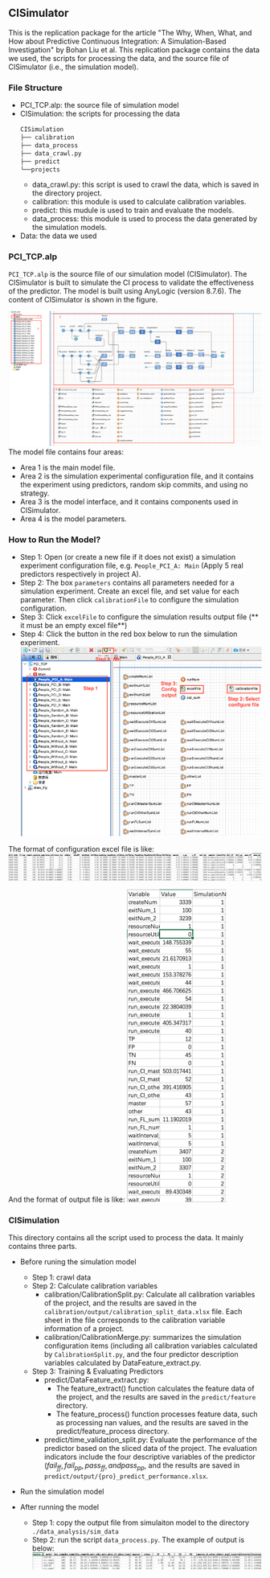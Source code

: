 ## CISimulator
This is the replication package for the article "The Why, When, What, and How about Predictive Continuous Integration: A Simulation-Based Investigation" by Bohan Liu et al.
This replication package contains the data we used, the scripts for processing the data, and the source file of CISimulator (i.e., the simulation model).

### File Structure
- PCI_TCP.alp: the source file of simulation model
- CISimulation: the scripts for processing the data
    ```
    CISimulation
	├── calibration
	├── data_process
	├── data_crawl.py
	├── predict
	└──projects
    ```
    - data_crawl.py: this script is used to crawl the data, which is saved in the directory project.
    - calibration: this module is used to calculate calibration variables.
    - predict: this mudule is used to train and evaluate the models.
    - data_process: this module is used to process the data generated by the simulation models.
- Data: the data we used

### PCI_TCP.alp
`PCI_TCP.alp` is the source file of our simulation model (CISimulator). The CISimulator is built to simulate the CI process to validate the effectiveness of the predictor. The model is built using AnyLogic (version 8.7.6). The content of CISimulator is shown in the figure.

![overview](./images/overview.png)
  The model file contains four areas:

- Area 1 is the main model file.
- Area 2 is the simulation experimental configuration file, and it contains the experiment using predictors, random skip commits, and using no strategy.
- Area 3 is the model interface, and it contains components used in CISimulator.
- Area 4 is the model parameters.

### How to Run the Model?
- Step 1: Open (or create a new file if it does not exist) a simulation experiment configuration file, e.g. `People_PCI_A: Main` (Apply 5 real predictors respectively in project A).
- Step 2: The box `parameters` contains all parameters needed for a simulation experiment. Create an excel file, and set value for each parameter. Then click `calibrationFile` to configure the simulation configuration. 
- Step 3: Click `excelFile` to configure the simulation results output file (** it must be an empty excel file**)
- Step 4: Click the button in the red box below to run the simulation experiment.
![steps](./images/steps.png)

The format of configuration excel file is like:
![calibration_example](./images/calibration_result.png)

And the format of output file is like:
![output_example](./images/sim_output.png)

### CISimulation
This directory contains all the script used to process the data. It mainly contains three parts.
- Before runing the simulation model
  - Step 1: crawl data
  - Step 2: Calculate calibration variables     
     - calibration/CalibrationSplit.py: Calculate all calibration variables of the project, and the results are saved in the `calibration/output/calibration_split_data.xlsx` file. Each sheet in the file corresponds to the calibration variable information of a project.
    - calibration/CalibrationMerge.py: summarizes the simulation configuration items (including all calibration variables calculated by `CalibrationSplit.py`, and the four predictor description variables calculated by DataFeature_extract.py.
  - Step 3: Training & Evaluating Predictors
    - predict/DataFeature_extract.py:
      - The feature_extract() function calculates the feature data of the project, and the results are saved in the `predict/feature` directory.
      - The feature_process() function processes feature data, such as processing nan values, and the results are saved in the predict/feature_process directory.
    - predict/time_validation_split.py: Evaluate the performance of the predictor based on the sliced data of the project. The evaluation indicators include the four descriptive variables of the predictor ($fail_{ff}, fail_{pp}, pass_{ff}, and pass_{pp}$, and the results are saved in `predict/output/{pro}_predict_performance.xlsx`.

- Run the simulation model
- After running the model
  - Step 1: copy the output file from simulaiton model to the directory `./data_analysis/sim_data`
  - Step 2: run the script `data_process.py`. The example of output is below:
    ![result_example](./images/result_example.png)

